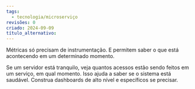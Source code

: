 ```yaml
---
tags:
  - tecnologia/microserviço
revisões: 0
criado: 2024-09-09
título_alternativo:
---
```

Métricas só precisam de instrumentação. E permitem saber o que está acontecendo em um determinado momento. 

Se um servidor está tranquilo, veja quantos acessos estão sendo feitos em um serviço, em qual momento. Isso ajuda a saber se o sistema está saudável. Construa dashboards de alto nível e específicos se precisar.